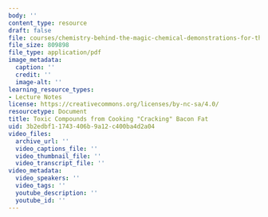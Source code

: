```yaml
---
body: ''
content_type: resource
draft: false
file: courses/chemistry-behind-the-magic-chemical-demonstrations-for-the-classroom/bacon.pdf
file_size: 809898
file_type: application/pdf
image_metadata:
  caption: ''
  credit: ''
  image-alt: ''
learning_resource_types:
- Lecture Notes
license: https://creativecommons.org/licenses/by-nc-sa/4.0/
resourcetype: Document
title: Toxic Compounds from Cooking "Cracking" Bacon Fat
uid: 3b2edbf1-1743-406b-9a12-c400ba4d2a04
video_files:
  archive_url: ''
  video_captions_file: ''
  video_thumbnail_file: ''
  video_transcript_file: ''
video_metadata:
  video_speakers: ''
  video_tags: ''
  youtube_description: ''
  youtube_id: ''
---
```

